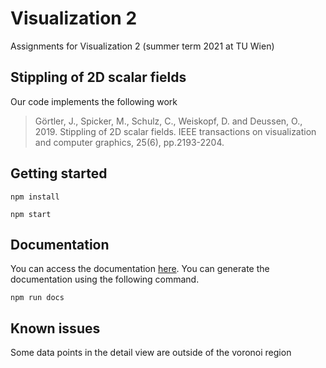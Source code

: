 # Visualization 2

Assignments for Visualization 2 (summer term 2021 at TU Wien)

## Stippling of 2D scalar fields

Our code implements the following work

> Görtler, J., Spicker, M., Schulz, C., Weiskopf, D. and Deussen, O., 2019. Stippling of 2D scalar fields. IEEE transactions on visualization and computer graphics, 25(6), pp.2193-2204.

## Getting started
```
npm install
```
```
npm start
```

## Documentation
You can access the documentation [here](https://jakobtroidl.github.io/vis2/). You can generate the documentation using the following command.
```
npm run docs
```


## Known issues

Some data points in the detail view are outside of the voronoi region
